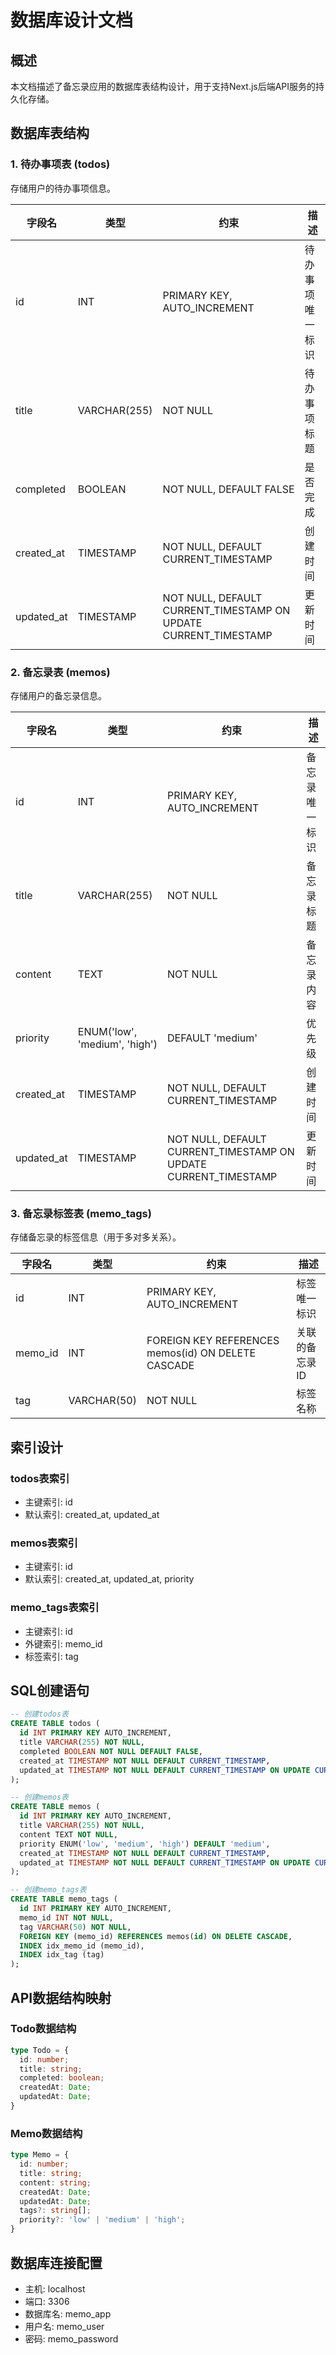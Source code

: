 # 数据库设计文档

## 概述
本文档描述了备忘录应用的数据库表结构设计，用于支持Next.js后端API服务的持久化存储。

## 数据库表结构

### 1. 待办事项表 (todos)
存储用户的待办事项信息。

| 字段名 | 类型 | 约束 | 描述 |
|--------|------|------|------|
| id | INT | PRIMARY KEY, AUTO_INCREMENT | 待办事项唯一标识 |
| title | VARCHAR(255) | NOT NULL | 待办事项标题 |
| completed | BOOLEAN | NOT NULL, DEFAULT FALSE | 是否完成 |
| created_at | TIMESTAMP | NOT NULL, DEFAULT CURRENT_TIMESTAMP | 创建时间 |
| updated_at | TIMESTAMP | NOT NULL, DEFAULT CURRENT_TIMESTAMP ON UPDATE CURRENT_TIMESTAMP | 更新时间 |

### 2. 备忘录表 (memos)
存储用户的备忘录信息。

| 字段名 | 类型 | 约束 | 描述 |
|--------|------|------|------|
| id | INT | PRIMARY KEY, AUTO_INCREMENT | 备忘录唯一标识 |
| title | VARCHAR(255) | NOT NULL | 备忘录标题 |
| content | TEXT | NOT NULL | 备忘录内容 |
| priority | ENUM('low', 'medium', 'high') | DEFAULT 'medium' | 优先级 |
| created_at | TIMESTAMP | NOT NULL, DEFAULT CURRENT_TIMESTAMP | 创建时间 |
| updated_at | TIMESTAMP | NOT NULL, DEFAULT CURRENT_TIMESTAMP ON UPDATE CURRENT_TIMESTAMP | 更新时间 |

### 3. 备忘录标签表 (memo_tags)
存储备忘录的标签信息（用于多对多关系）。

| 字段名 | 类型 | 约束 | 描述 |
|--------|------|------|------|
| id | INT | PRIMARY KEY, AUTO_INCREMENT | 标签唯一标识 |
| memo_id | INT | FOREIGN KEY REFERENCES memos(id) ON DELETE CASCADE | 关联的备忘录ID |
| tag | VARCHAR(50) | NOT NULL | 标签名称 |

## 索引设计

### todos表索引
- 主键索引: id
- 默认索引: created_at, updated_at

### memos表索引
- 主键索引: id
- 默认索引: created_at, updated_at, priority

### memo_tags表索引
- 主键索引: id
- 外键索引: memo_id
- 标签索引: tag

## SQL创建语句

```sql
-- 创建todos表
CREATE TABLE todos (
  id INT PRIMARY KEY AUTO_INCREMENT,
  title VARCHAR(255) NOT NULL,
  completed BOOLEAN NOT NULL DEFAULT FALSE,
  created_at TIMESTAMP NOT NULL DEFAULT CURRENT_TIMESTAMP,
  updated_at TIMESTAMP NOT NULL DEFAULT CURRENT_TIMESTAMP ON UPDATE CURRENT_TIMESTAMP
);

-- 创建memos表
CREATE TABLE memos (
  id INT PRIMARY KEY AUTO_INCREMENT,
  title VARCHAR(255) NOT NULL,
  content TEXT NOT NULL,
  priority ENUM('low', 'medium', 'high') DEFAULT 'medium',
  created_at TIMESTAMP NOT NULL DEFAULT CURRENT_TIMESTAMP,
  updated_at TIMESTAMP NOT NULL DEFAULT CURRENT_TIMESTAMP ON UPDATE CURRENT_TIMESTAMP
);

-- 创建memo_tags表
CREATE TABLE memo_tags (
  id INT PRIMARY KEY AUTO_INCREMENT,
  memo_id INT NOT NULL,
  tag VARCHAR(50) NOT NULL,
  FOREIGN KEY (memo_id) REFERENCES memos(id) ON DELETE CASCADE,
  INDEX idx_memo_id (memo_id),
  INDEX idx_tag (tag)
);
```

## API数据结构映射

### Todo数据结构
```typescript
type Todo = {
  id: number;
  title: string;
  completed: boolean;
  createdAt: Date;
  updatedAt: Date;
}
```

### Memo数据结构
```typescript
type Memo = {
  id: number;
  title: string;
  content: string;
  createdAt: Date;
  updatedAt: Date;
  tags?: string[];
  priority?: 'low' | 'medium' | 'high';
}
```

## 数据库连接配置
- 主机: localhost
- 端口: 3306
- 数据库名: memo_app
- 用户名: memo_user
- 密码: memo_password